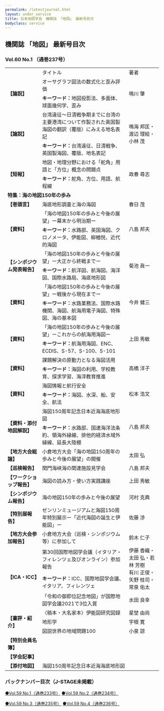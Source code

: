 ```yaml
---
permalink: /latestjournal.html
layout: under_service
title: 日本地図学会　機関誌 「地図」 最新号目次
bodyclass: service
---
```



## 機関誌 「地図」 最新号目次
### Vol.60 No.1 （通巻237号）

<div class="table-responsive">
  <table class="table latestjournal-table">
    <tr>
      <td></td>
      <td class="text-center">タイトル</td>
      <td class="text-center">著者</td>
    </tr>
    <tr class="bg-grey">
      <td rowspan="2"><b>【論説】</b></td>
      <td>オーサグラフ図法の数式化と歪み評価</td>
      <td rowspan="2">鳴川 肇</td>
    </tr>
    <tr class="bg-grey">
      <td colspan="1"><b>キーワード：</b>地図投影法、多面体、球面幾何学、歪み</td>
    </tr>
    <tr>
      <td rowspan="2"><b>【論説】</b></td>
      <td>台湾遠征～日清戦争期までに台湾の主要港湾について作製された英国製海図の翻訳（覆版）にみえる地名表記</td>
      <td rowspan="2">鳴海 邦匡・渡辺 理絵・小林 茂</td>
    </tr>
    <tr>
      <td colspan="1"><b>キーワード：</b>台湾遠征、日清戦争、英国製海図、覆版、地名表記</td>
    </tr>
    <tr class="bg-grey">
      <td rowspan="2"><b>【短報】</b></td>
      <td>地図・地理分野における「舵角」用語と「方位」概念の問題点</td>
      <td rowspan="2">政春 尋志</td>
    </tr>
    <tr class="bg-grey">
      <td colspan="1"><b>キーワード：</b>舵角、方位、用語、航程線</td>
    </tr>
    <tr>
      <td colspan="3"><b>特集：海の地図150年の歩み</b></td>
    </tr>
    <tr class="bg-grey">
      <td rowspan="1"><b>【巻頭言】</b></td>
      <td>海底地形調査と海の海図</td>
      <td rowspan="1">春日 茂</td>
    </tr>
    <tr>
      <td rowspan="2"><b>【資料】</b></td>
      <td>「海の地図150年の歩みと今後の展望」ー幕末から明治期ー</td>
      <td rowspan="2">八島 邦夫</td>
    </tr>
    <tr>
      <td colspan="1"><b>キーワード：</b>水路部、英国海図、クロノメータ、伊能図、柳楢悦、近代的海図</td>
    </tr>
    <tr class="bg-grey">
      <td rowspan="2"><b>【シンポジウム発表報告】</b></td>
      <td>「海の地図150年の歩みと今後の展望」ー大正から終戦までー</td>
      <td rowspan="2">菊池 眞一</td>
    </tr>
    <tr class="bg-grey">
      <td colspan="1"><b>キーワード：</b>航洋図、航海図、海洋図、国際水路局、海底地形図</td>
    </tr>
    <tr>
      <td rowspan="2"><b>【資料】</b></td>
      <td>「海の地図150年の歩みと今後の展望」ー戦後から現在までー</td>
      <td rowspan="2">今井 健三</td>
    </tr>
    <tr>
      <td colspan="1"><b>キーワード：</b>水路業務法、国際水路機関、海図、航海用電子海図、特殊図、海の基本図</td>
    </tr>
    <tr class="bg-grey">
      <td rowspan="2"><b>【資料】</b></td>
      <td>「海の地図150年の歩みと今後の展望」ーこれからの航海用海図ー</td>
      <td rowspan="2">上田 秀敏</td>
    </tr>
    <tr class="bg-grey">
      <td colspan="1"><b>キーワード：</b>航海用海図、ENC、ECDIS、S-57、S-100、S-101</td>
    </tr>
    <tr>
      <td rowspan="2"><b>【資料】</b></td>
      <td>課題解決の原動力となる海図活用</td>
      <td rowspan="2">高橋 洋子</td>
    </tr>
    <tr>
      <td colspan="1"><b>キーワード：</b>海図の利用、学校教育、探求学習、海洋教育推進</td>
    </tr>
    <tr class="bg-grey">
      <td rowspan="2"><b>【資料】</b></td>
      <td>海図情報と航行安全</td>
      <td rowspan="2">松本 浩文</td>
    </tr>
    <tr class="bg-grey">
      <td colspan="1"><b>キーワード：</b>海図、水深、船、安全、航法</td>
    </tr>
    <tr>
      <td rowspan="2"><b>【資料・添付地図解説】</b></td>
      <td>海図150周年記念日本近海海底地形図</td>
      <td rowspan="2">八島 邦夫</td>
    </tr>
    <tr>
      <td colspan="1"><b>キーワード：</b>水路部、国連海洋法条約、領海外縁線、排他的経済水域外縁線、延長大陸棚</td>
    </tr>
    <tr class="bg-grey">
      <td rowspan="1"><b>【地方大会総論】</b></td>
      <td>小倉地方大会「海の地図150周年の歩みと今後の展望」の開催</td>
      <td rowspan="1">太田 弘</td>
    </tr>
    <tr>
      <td rowspan="1"><b>【巡検報告】</b></td>
      <td>関門海峡海の関連施設見学会</td>
      <td rowspan="1">八島 邦夫</td>
    </tr>
    <tr class="bg-grey">
      <td rowspan="1"><b>【ワークショップ報告】</b></td>
      <td>海図の読み方・使い方実践講座</td>
      <td rowspan="1">上田 秀敏</td>
    </tr>
    <tr>
      <td rowspan="1"><b>【シンポジウム報告】</b></td>
      <td>海の地図150年の歩みと今後の展望</td>
      <td rowspan="1">河村 克典</td>
    </tr>
    <tr class="bg-grey">
      <td rowspan="1"><b>【特別展報告】</b></td>
      <td>ゼンリンミュージアムと海図150周年特別展示ー「近代海図の誕生と伊能図」ー</td>
      <td rowspan="1">佐藤 渉</td>
    </tr>
    <tr>
      <td rowspan="1"><b>【地方大会参加報告】</b></td>
      <td>小倉地方大会（巡検・シンポジウム等）に参加して</td>
      <td rowspan="1">鈴木 仁子</td>
    </tr>
    <tr class="bg-grey">
      <td rowspan="3"><b>【ICA・ICC】</b></td>
      <td>第30回国際地図学会議（イタリア・フィレンツェ及びオンライン）参加報告</td>
      <td rowspan="2">伊藤 香織・太田 弘・若林 芳樹<br>有川 正俊・矢野 桂司・常泉 佑太</td>
    </tr>
    <tr class="bg-grey">
      <td colspan="1"><b>キーワード：</b>ICC、国際地図学会議、イタリア、フィレンツェ</td>
    </tr>
    <tr class="bg-grey">
      <td>「令和の御即位記念地図」が国際地図学会議2021で3位入賞</td>
      <td rowspan="1">水田 良幸</td>
    </tr>
    <tr>
      <td rowspan="3"><b>【書評・紹介】</b></td>
      <td>〈稿本・大名家本〉伊能図研究図録</td>
      <td rowspan="1">星埜 由尚</td>
    </tr>
    <tr>
      <td>地形学</td>
      <td rowspan="1">宇根 寛</td>
    </tr>
    <tr>
      <td>図説世界の地域問題100</td>
      <td rowspan="1">小泉 諒</td>
    </tr>
    <tr class="bg-grey">
      <td><b>【特別会員名簿】</b></td>
      <td colspan="2"></td>
    </tr>
    <tr>
      <td><b>【学会記事】</b></td>
      <td colspan="2"></td>
    </tr>
    <tr class="bg-grey">
      <td><b>【添付地図】</b></td>
      <td colspan="2">海図150周年記念日本近海海底地形図</td>
    </tr>
  </table>
</div>


### バックナンバー目次（J-STAGE未掲載）

<div class="latestjournal-backnumber">
  <p>
    <a href="{{'/archive/file/contents/contents233.pdf' | relative_url}}">●Vol.59 No.1（通巻233号）</a>
    <a href="{{'/archive/file/contents/contents234.pdf' | relative_url}}">●Vol.59 No.2（通巻234号）</a>
  </p>
  <p>
    <a href="{{'/archive/file/contents/contents235.pdf' | relative_url}}">●Vol.59 No.3（通巻235号）</a>
    <a href="{{'/archive/file/contents/contents236.pdf' | relative_url}}">●Vol.59 No.4（通巻236号）</a>
  </p>
</div>